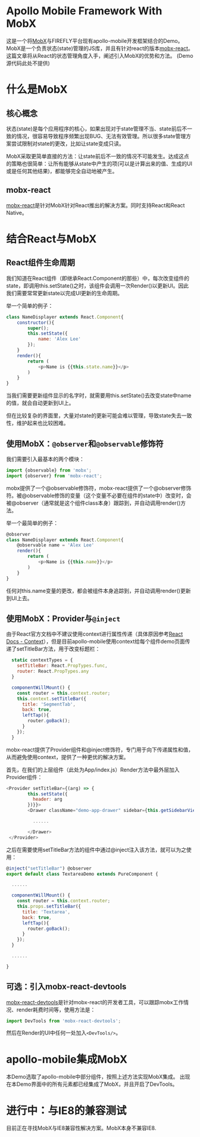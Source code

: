 # Apollo Mobile Framework With MobX
这是一个将[MobX](https://mobx.js.org)与FIREFLY平台现有apollo-mobile开发框架结合的Demo。MobX是一个负责状态(state)管理的JS库，并且有针对react的版本[mobx-react](https://github.com/mobxjs/mobx-react)。
这篇文章将从React的状态管理角度入手，阐述引入MobX的优势和方法。
(Demo源代码此处不提供)

# 什么是MobX
## 核心概念
状态(state)是每个应用程序的核心，如果出现对于state管理不当、state前后不一致的情况，很容易导致程序频繁出现BUG、无法有效管理。所以很多state管理方案尝试限制对state的更改，比如让state变成只读。

MobX采取更简单直接的方法：让state前后不一致的情况不可能发生。达成这点的策略也很简单：让所有能够从state中产生的项(可以是计算出来的值、生成的UI或是任何其他结果)，都能够完全自动地被产生。

## mobx-react
[mobx-react](https://github.com/mobxjs/mobx-react)是针对MobX针对React推出的解决方案。同时支持React和React Native。

# 结合React与MobX
## React组件生命周期
我们知道在React组件（即继承React.Component的那些）中，每次改变组件的state，即调用this.setState()之时，该组件会调用一次Render()以更新UI。因此我们需要常常更新state以完成UI更新的生命周期。

举一个简单的例子：
```javascript
class NameDisplayer extends React.Component{
    constructor(){
        super();
        this.setState({
            name: 'Alex Lee'
        });
    }
    render(){
        return (
            <p>Name is {{this.state.name}}</p>
        )
    }
}
```

当我们需要更新组件显示的名字时，就需要用this.setState()去改变state中name的值，就会自动更新到UI上。

但在比较复杂的界面里，大量对state的更新可能会难以管理，导致state失去一致性，维护起来也比较困难。

## 使用MobX：`@observer`和`@observable`修饰符
我们需要引入最基本的两个模块：

```javascript
import {observable} from 'mobx';
import {observer} from 'mobx-react';
```

mobx提供了一个@observable修饰符，mobx-react提供了一个@observer修饰符。被@observable修饰的变量（这个变量不必要在组件的state中）改变时，会被@observer（通常就是这个组件class本身）跟踪到，并自动调用render()方法。

举一个最简单的例子：
```javascript
@observer
class NameDisplayer extends React.Component{
    @observable name = 'Alex Lee'
    render(){
        return (
            <p>Name is {{this.name}}</p>
        )
    }
}
```

任何对this.name变量的更改，都会被组件本身追踪到，并自动调用render()更新到UI上去。

## 使用MobX：Provider与`@inject`
由于React官方文档中不建议使用context进行属性传递（具体原因参考[React Docs - Context](https://facebook.github.io/react/docs/context.html#passing-info-automatically-through-a-tree)），但是目前apollo-mobile使用context给每个组件demo页面传递了setTitleBar方法，用于改变标题栏：
```javascript
  static contextTypes = {
    setTitleBar: React.PropTypes.func,
    router: React.PropTypes.any
  }

  componentWillMount() {
    const router = this.context.router;
    this.context.setTitleBar({
      title: 'SegmentTab',
      back: true,
      leftTap(){
        router.goBack();
      }
    });
  }
```
mobx-react提供了Provider组件和@inject修饰符，专门用于向下传递属性和值，从而避免使用context，提供了一种更优的解决方案。

首先，在我们的上层组件（此处为App/index.js）Render方法中最外层加入Provider组件：
```javascript
<Provider setTitleBar={(arg) => {
        this.setState({
          header: arg
        })}}>
        <Drawer className="demo-app-drawer" sidebar={this.getSidebarView()} {...drawerProps}>

          ......

        </Drawer>
 </Provider>
```

之后在需要使用setTitleBar方法的组件中通过@inject注入该方法，就可以为之使用：
```javascript
@inject("setTitleBar") @observer
export default class TextareaDemo extends PureComponent {

  ......

  componentWillMount() {
    const router = this.context.router;
    this.props.setTitleBar({
      title: 'Textarea',
      back: true,
      leftTap(){
        router.goBack();
      }
    });
  }

  ......

}
```
## 可选：引入mobx-react-devtools
[mobx-react-devtools](https://github.com/mobxjs/mobx-react-devtools)是针对mobx-react的开发者工具，可以跟踪mobx工作情况、render耗费时间等，使用方法是：
```javascript
import DevTools from 'mobx-react-devtools';
```
然后在Render的UI中任何一处加入`<DevTools/>`。

# apollo-mobile集成MobX
本Demo选取了apollo-mobile中部分组件，按照上述方法实现MobX集成。
出现在本Demo界面中的所有元素都已经集成了MobX，并且开启了DevTools。

# 进行中：与IE8的兼容测试
目前正在寻找MobX与IE8兼容性解决方案。MobX本身不兼容IE8.
